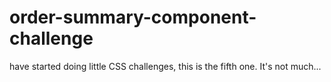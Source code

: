 # order-summary-component-challenge
have started doing little CSS challenges, this is the fifth one. It's not much...
